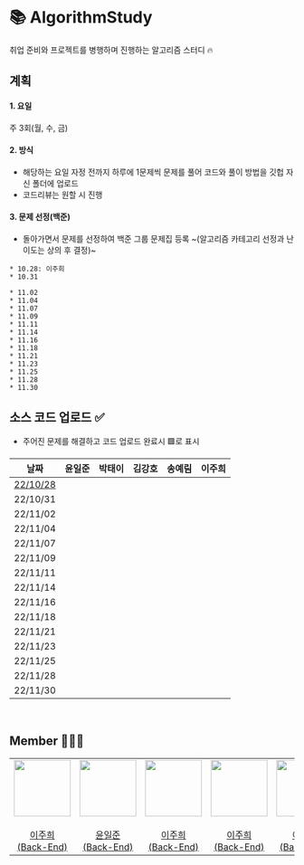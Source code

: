 # 📚 AlgorithmStudy
취업 준비와 프로젝트를 병행하며 진행하는 알고리즘 스터디 🔥

## 계획
#### 1. 요일
주 3회(월, 수, 금)

#### 2. 방식
* 해당하는 요일 자정 전까지 하루에 1문제씩 문제를 풀어 코드와 풀이 방법을 깃헙 자신 폴더에 업로드
* 코드리뷰는 원할 시 진행

#### 3. 문제 선정(백준)
* 돌아가면서 문제를 선정하여 백준 그룹 문제집 등록 ~(알고리즘 카테고리 선정과 난이도는 상의 후 결정)~

```
* 10.28: 이주희
* 10.31
```

```
* 11.02 
* 11.04
* 11.07
* 11.09
* 11.11
* 11.14
* 11.16
* 11.18
* 11.21
* 11.23
* 11.25
* 11.28
* 11.30
```

## 소스 코드 업로드 ✅
- 주어진 문제를 해결하고 코드 업로드 완료시 🟩로 표시

|**날짜**|**윤일준**|**박태이**|**김강호**|**송예림**|**이주희**|
|:-----:|:-----:|:-----:|:-----:|:-----:|:-----:|
| <a href="/1028/README.md">22/10/28</a> |  |  |  |  |  |
| 22/10/31 |  |  |  |  |  |
| 22/11/02 |  |  |  |  |  |
| 22/11/04 |  |  |  |  |  |
| 22/11/07 |  |  |  |  |  |
| 22/11/09 |  |  |  |  |  |
| 22/11/11 |  |  |  |  |  |
| 22/11/14 |  |  |  |  |  |
| 22/11/16 |  |  |  |  |  |
| 22/11/18 |  |  |  |  |  |
| 22/11/21 |  |  |  |  |  |
| 22/11/23 |  |  |  |  |  |
| 22/11/25 |  |  |  |  |  |
| 22/11/28 |  |  |  |  |  |
| 22/11/30 |  |  |  |  |  |

</br>

## Member 👨🏻‍💻
<table>
  <tr>
    <td height="20px" align="center"><a href="https://github.com/J00HUI">
      <img src="https://avatars.githubusercontent.com/J00HUI" width="100px"/> <br><br> 이주희 <br>(Back-End) </a> <br></td>
    <td height="20px" align="center"><a href="https://github.com/smileJune">
      <img src="https://avatars.githubusercontent.com/smileJune" width="100px"/> <br><br> 윤일준 <br>(Back-End) </a> <br></td>
    <td height="20px" align="center"><a href="https://github.com/J00HUI">
      <img src="https://avatars.githubusercontent.com/J00HUI" width="100px"/> <br><br> 이주희 <br>(Back-End) </a> <br></td>
    <td height="20px" align="center"><a href="https://github.com/J00HUI">
      <img src="https://avatars.githubusercontent.com/J00HUI" width="100px"/> <br><br> 이주희 <br>(Back-End) </a> <br></td>
    <td height="20px" align="center"><a href="https://github.com/J00HUI">
      <img src="https://avatars.githubusercontent.com/J00HUI" width="100px"/> <br><br> 이주희 <br>(Back-End) </a> <br></td>
  </tr>
</table>
